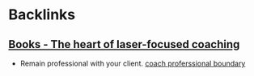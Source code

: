 
# Backlinks
## [Books - The heart of laser-focused coaching](<Books - The heart of laser-focused coaching.md>)
- Remain professional with your client. [coach proferssional boundary](<coach proferssional boundary.md>)

